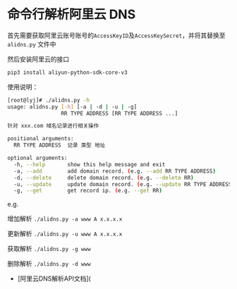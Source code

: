 # 命令行解析阿里云 DNS

首先需要获取阿里云账号账号的`AccessKeyID`及`AccessKeySecret`，并将其替换至 `alidns.py` 文件中

然后安装阿里云的接口

```bash
pip3 install aliyun-python-sdk-core-v3
```

使用说明：

```bash
[root@lyj]# ./alidns.py -h
usage: alidns.py [-h] [-a | -d | -u | -g]
                 RR TYPE ADDRESS [RR TYPE ADDRESS ...]

针对 xxx.com 域名记录进行相关操作

positional arguments:
  RR TYPE ADDRESS  记录 类型 地址

optional arguments:
  -h, --help       show this help message and exit
  -a, --add        add domain record. (e.g. --add RR TYPE ADDRESS)
  -d, --delete     delete domain record. (e.g. --delete RR)
  -u, --update     update domain record. (e.g. --update RR TYPE ADDRESS)
  -g, --get        get record ip. (e.g. --get RR)
```

e.g.

增加解析 `./alidns.py -a www A x.x.x.x`

更新解析 `./alidns.py -u www A x.x.x.x`

获取解析 `./alidns.py -g www`

删除解析 `./alidns.py -d www`

- [阿里云DNS解析API文档](
